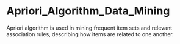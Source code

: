 # Apriori_Algorithm_Data_Mining
Apriori algorithm is used in mining frequent item sets and relevant association rules, describing how items are related to one another.
